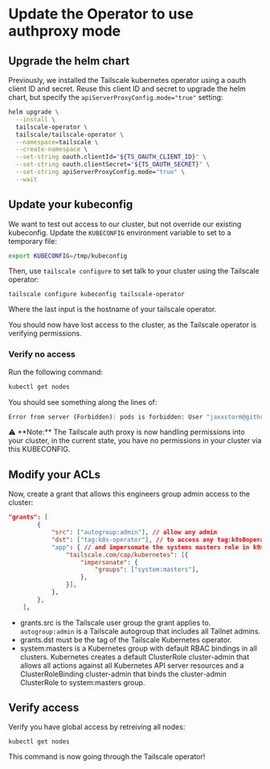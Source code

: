 # Update the Operator to use authproxy mode

## Upgrade the helm chart

Previously, we installed the Tailscale kubernetes operator using a oauth client ID and secret. Reuse this client ID and secret to upgrade the helm chart, but specify the `apiServerProxyConfig.mode="true"` setting:

```bash
helm upgrade \
  --install \
  tailscale-operator \
  tailscale/tailscale-operator \
  --namespace=tailscale \
  --create-namespace \
  --set-string oauth.clientId="${TS_OAUTH_CLIENT_ID}" \
  --set-string oauth.clientSecret="${TS_OAUTH_SECRET}" \
  --set-string apiServerProxyConfig.mode="true" \
  --wait
```

## Update your kubeconfig

We want to test out access to our cluster, but not override our existing kubeconfig. Update the `KUBECONFIG` environment variable to set to a temporary file:

```bash
export KUBECONFIG=/tmp/kubeconfig
```

Then, use `tailscale configure` to set talk to your cluster using the Tailscale operator:

```
tailscale configure kubeconfig tailscale-operator
```

Where the last input is the hostname of your tailscale operator.

You should now have lost access to the cluster, as the Tailscale operator is verifying permissions.

### Verify no access

Run the following command:

```bash
kubectl get nodes
```

You should see something along the lines of:

```bash
Error from server (Forbidden): pods is forbidden: User "jaxxstorm@github" cannot list resource "pods" in API group "" in the namespace "tailscale"
```

<div class="alert-note">
  ⚠️ **Note:** The Tailscale auth proxy is now handling permissions into your cluster, in the current state, you have no permissions in your cluster via this KUBECONFIG.
</div>

## Modify your ACLs


Now, create a grant that allows this engineers group admin access to the cluster:

```json
"grants": [
		{
			"src": ["autogroup:admin"], // allow any admin
			"dst": ["tag:k8s-operator"], // to access any tag:k8s0operator
			"app": { // and impersonate the systems masters role in k9s
				"tailscale.com/cap/kubernetes": [{
					"impersonate": {
						"groups": ["system:masters"],
					},
				}],
			},
		},
	],
```

- grants.src is the Tailscale user group the grant applies to. `autogroup:admin` is a Tailscale autogroup that includes all Tailnet admins.
- grants.dst must be the tag of the Tailscale Kubernetes operator.
- system:masters is a Kubernetes group with default RBAC bindings in all clusters. Kubernetes creates a default ClusterRole cluster-admin that allows all actions against all Kubernetes API server resources and a ClusterRoleBinding cluster-admin that binds the cluster-admin ClusterRole to system:masters group.

## Verify access

Verify you have global access by retreiving all nodes:

```
kubectl get nodes
```

This command is now going through the Tailscale operator!

